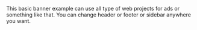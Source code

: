 This basic banner example can use all type of web projects for ads or something like that. You can change header or footer or sidebar anywhere you want. 